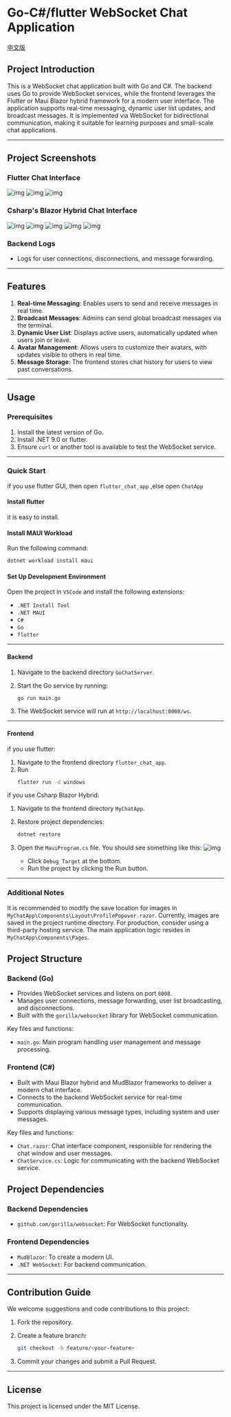 # Go-C#/flutter WebSocket Chat Application

[中文版](README_zh.md)

## Project Introduction

This is a WebSocket chat application built with Go and C#. The backend uses Go to provide WebSocket services, while the frontend leverages the Flutter or Maui Blazor hybrid framework for a modern user interface. The application supports real-time messaging, dynamic user list updates, and broadcast messages. It is implemented via WebSocket for bidirectional communication, making it suitable for learning purposes and small-scale chat applications.

------

## Project Screenshots

### Flutter Chat Interface

![img](images/7.png)
![img](images/8.png)
![img](images/9.png)



### Csharp's Blazor Hybrid Chat Interface

![img](images/2.png)
![img](images/3.png)
![img](images/4.png)
![img](images/5.png)
![img](images/6.png)

### Backend Logs

- Logs for user connections, disconnections, and message forwarding.

------

## Features

1. **Real-time Messaging**: Enables users to send and receive messages in real time.
2. **Broadcast Messages**: Admins can send global broadcast messages via the terminal.
3. **Dynamic User List**: Displays active users, automatically updated when users join or leave.
4. **Avatar Management**: Allows users to customize their avatars, with updates visible to others in real time.
5. **Message Storage**: The frontend stores chat history for users to view past conversations.



------

## Usage

### Prerequisites

1. Install the latest version of Go.
2. Install .NET 9.0 or flutter.
3. Ensure `curl` or another tool is available to test the WebSocket service.

------

### Quick Start
if you use flutter GUI, then open `flutter_chat_app` ,else open `ChatApp`

#### Install flutter
it is easy to install.


#### Install MAUI Workload

Run the following command:

```bash
dotnet workload install maui
```

#### Set Up Development Environment

Open the project in `VSCode` and install the following extensions:

- `.NET Install Tool`
- `.NET MAUI`
- `C#`
- `Go`
- `flutter`

------

#### Backend

1. Navigate to the backend directory `GoChatServer`.

2. Start the Go service by running:

   ```bash
   go run main.go
   ```

3. The WebSocket service will run at `http://localhost:8008/ws`.

------

#### Frontend
if you use flutter:
1. Navigate to the frontend directory `flutter_chat_app`.
2. Run 
   ```bash
   flutter run -d windows
   ```


if you use Csharp Blazor Hybrid:
1. Navigate to the frontend directory `MyChatApp`.

2. Restore project dependencies:

   ```bash
   dotnet restore
   ```

3. Open the `MauiProgram.cs` file. You should see something like this:
   ![img](README.assets/1.png)

   - Click `Debug Target` at the bottom.
   - Run the project by clicking the Run button.

------

### Additional Notes

It is recommended to modify the save location for images in `MyChatApp\Components\Layout\ProfilePopover.razor`. Currently, images are saved in the project runtime directory. For production, consider using a third-party hosting service.
The main application logic resides in `MyChatApp\Components\Pages`.



## Project Structure

### Backend (Go)

- Provides WebSocket services and listens on port `8008`.
- Manages user connections, message forwarding, user list broadcasting, and disconnections.
- Built with the `gorilla/websocket` library for WebSocket communication.

Key files and functions:

- `main.go`: Main program handling user management and message processing.

### Frontend (C#)

- Built with Maui Blazor hybrid and MudBlazor frameworks to deliver a modern chat interface.
- Connects to the backend WebSocket service for real-time communication.
- Supports displaying various message types, including system and user messages.

Key files and functions:

- `Chat.razor`: Chat interface component, responsible for rendering the chat window and user messages.
- `ChatService.cs`: Logic for communicating with the backend WebSocket service.



## Project Dependencies

### Backend Dependencies

- `github.com/gorilla/websocket`: For WebSocket functionality.

### Frontend Dependencies

- `MudBlazor`: To create a modern UI.
- `.NET WebSocket`: For backend communication.

------

## Contribution Guide

We welcome suggestions and code contributions to this project:

1. Fork the repository.

2. Create a feature branch:

   ```bash
   git checkout -b feature/<your-feature>
   ```

3. Commit your changes and submit a Pull Request.

------

## License

This project is licensed under the MIT License.